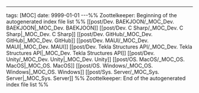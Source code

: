 ---
tags: [MOC]
date: 9999-01-01
---%% Zoottelkeeper: Beginning of the autogenerated index file list  %%
 [[post/Dev. BAEKJOON/_MOC_Dev. BAEKJOON|_MOC_Dev. BAEKJOON]]
 [[post/Dev. C Sharp/_MOC_Dev. C Sharp|_MOC_Dev. C Sharp]]
 [[post/Dev. GitHub/_MOC_Dev. GitHub|_MOC_Dev. GitHub]]
 [[post/Dev. MAUI/_MOC_Dev. MAUI|_MOC_Dev. MAUI]]
 [[post/Dev. Tekla Structures API/_MOC_Dev. Tekla Structures API|_MOC_Dev. Tekla Structures API]]
 [[post/Dev. Unity/_MOC_Dev. Unity|_MOC_Dev. Unity]]
 [[post/OS. MacOS/_MOC_OS. MacOS|_MOC_OS. MacOS]]
 [[post/OS. Windows/_MOC_OS. Windows|_MOC_OS. Windows]]
 [[post/Sys. Server/_MOC_Sys. Server|_MOC_Sys. Server]]
%% Zoottelkeeper: End of the autogenerated index file list  %%
